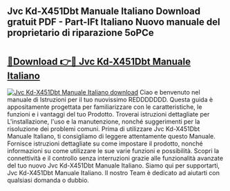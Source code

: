 ## Jvc Kd-X451Dbt Manuale Italiano Download gratuit PDF - Part-IFt Italiano Nuovo manuale del proprietario di riparazione 5oPCe

# <h2><a href="http://dfe4gjt.blite.top/?on=Jvc+Kd-X451Dbt+Manuale+Italiano">🔗Download 👉🔴 Jvc Kd-X451Dbt Manuale Italiano</a></h2>

[![Jvc Kd-X451Dbt Manuale Italiano download](https://i.imgur.com/lujVjoI.png)](http://dfe4gjt.blite.top/?on=Jvc+Kd-X451Dbt+Manuale+Italiano)
Ciao e benvenuto nel manuale di Istruzioni per il tuo nuovissimo REDDDDDDD. Questa guida è appositamente progettata per familiarizzare con le caratteristiche, le funzioni e i vantaggi del tuo Prodotto. Troverai istruzioni dettagliate per L'installazione, l'uso e la manutenzione, nonché suggerimenti per la risoluzione dei problemi comuni. Prima di utilizzare Jvc Kd-X451Dbt Manuale Italiano, ti consigliamo di leggere attentamente questo Manuale. Fornisce istruzioni dettagliate su come impostare il prodotto, nonché informazioni su come utilizzare le sue varie funzioni e possibilità. Scopri la connettività e il controllo senza interruzioni grazie alle funzionalità avanzate del tuo nuovo Jvc Kd-X451Dbt Manuale Italiano. Siamo qui per supportarti, Jvc Kd-X451Dbt Manuale Italiano. Il nostro Team è dedicato ad aiutarti con qualsiasi domanda o dubbio.
